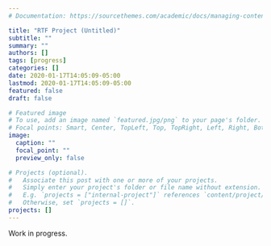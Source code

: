 ```yaml
---
# Documentation: https://sourcethemes.com/academic/docs/managing-content/

title: "RTF Project (Untitled)"
subtitle: ""
summary: ""
authors: []
tags: [progress]
categories: []
date: 2020-01-17T14:05:09-05:00
lastmod: 2020-01-17T14:05:09-05:00
featured: false
draft: false

# Featured image
# To use, add an image named `featured.jpg/png` to your page's folder.
# Focal points: Smart, Center, TopLeft, Top, TopRight, Left, Right, BottomLeft, Bottom, BottomRight.
image:
  caption: ""
  focal_point: ""
  preview_only: false

# Projects (optional).
#   Associate this post with one or more of your projects.
#   Simply enter your project's folder or file name without extension.
#   E.g. `projects = ["internal-project"]` references `content/project/deep-learning/index.md`.
#   Otherwise, set `projects = []`.
projects: []
---
```

Work in progress.